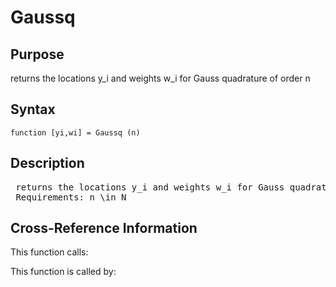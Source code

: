 
<!-- <a name="_top"></a>
<div><a href="../../../index.md">Home</a> &gt;  <a href="#">src</a> &gt; <a href="../index.md">Utilities</a> &gt; <a href="index.md">Quadrature</a> &gt; Gaussq.m</div> -->

<!--<table width="100%"><tr><td align="left"><a href="../../../index.md"><img alt="<" border="0" src="../../../left.png">&nbsp;Master index</a></td>
<td align="right"><a href="index.md">Index for src\Utilities\Quadrature&nbsp;<img alt=">" border="0" src="../../../right.png"></a></td></tr></table>-->
# Gaussq
<!-- <h1>Gaussq
</h1> -->

## <a name="_name"></a>Purpose

<!-- <h2 id="purpose"><a name="_name"></a>Purpose</h2> -->

returns the locations y_i and weights w_i for Gauss quadrature of order n

<!-- <div class="box"><strong>returns the locations y_i and weights w_i for Gauss quadrature of order n</strong></div> -->

## <a name="_synopsis"></a>Syntax

`function [yi,wi] = Gaussq (n)` 
## <a name="_description"></a>Description

<pre class="comment"> returns the locations y_i and weights w_i for Gauss quadrature of order n
 Requirements: n \in N</pre>
<!-- <div class="fragment"><pre class="comment"> returns the locations y_i and weights w_i for Gauss quadrature of order n
 Requirements: n \in N</pre></div> -->

<!-- crossreference -->
## <a name="_cross"></a>Cross-Reference Information

This function calls:
<ul style="list-style-image:url(../../../matlabicon.gif)">
</ul>
This function is called by:
<ul style="list-style-image:url(../../../matlabicon.gif)">
</ul>
<!-- crossreference -->




<!-- <hr><address>Generated on Thu 09-Jul-2020 17:34:06 by <strong><a href="http://www.artefact.tk/software/matlab/m2html/" title="Matlab Documentation in HTML">m2html</a></strong> &copy; 2005</address> -->